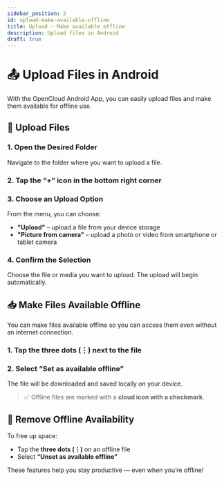 ```yaml
---
sidebar_position: 2
id: upload-make-available-offline
title: Upload - Make available offline
description: Upload files in Android
draft: true
---
```


# 📤 Upload Files in Android

With the OpenCloud Android App, you can easily upload files and make them available for offline use.

## 🔼 Upload Files

### 1. Open the Desired Folder

Navigate to the folder where you want to upload a file.

### 2. Tap the **“+” icon** in the bottom right corner

<!-- <img src={require("../img/files-and-folders/upload-make-available-offline-android/upload-plus-button.png").default} alt="Plus Button" height="400"/> -->

### 3. Choose an Upload Option

From the menu, you can choose:

- **"Upload"** – upload a file from your device storage
- **"Picture from camera"** – upload a photo or video from smartphone or tablet camera

<!-- <img src={require("../img/files-and-folders/upload-make-available-offline-android/upload-options.png").default} alt="Upload Options" height="400"/> -->

### 4. Confirm the Selection

Choose the file or media you want to upload. The upload will begin automatically.

## 📥 Make Files Available Offline

You can make files available offline so you can access them even without an internet connection.

### 1. Tap the **three dots** (⋮) next to the file

<!-- <img src={require("../img/files-and-folders/upload-make-available-offline-android/three-dots.png").default} alt="Three dots menu" height="400"/> -->

### 2. Select **“Set as available offline”**

The file will be downloaded and saved locally on your device.

<!-- <img src={require("../img/files-and-folders/upload-make-available-offline-android/make-available-offline.png").default} alt="Make available offline" height="400"/> -->

> ✅ Offline files are marked with a **cloud icon with a checkmark**.

<!-- <img src={require("../img/files-and-folders/upload-make-available-offline-android/marked-offline.png").default} alt="Marked offline" height="400"/> -->

## 🔄 Remove Offline Availability

To free up space:

- Tap the **three dots (⋮)** on an offline file
- Select **“Unset as available offline”**

These features help you stay productive — even when you’re offline!
